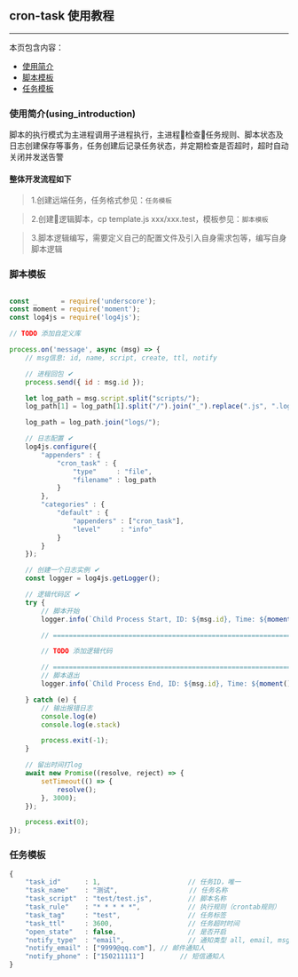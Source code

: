 ## cron-task 使用教程

-----------------

本页包含内容：
- [使用简介](#using_introduction)
- [脚本模板](#script_template)
- [任务模板](#task_template)

<a name="Using_Introduction"></a>

### 使用简介(using_introduction)

  脚本的执行模式为主进程调用子进程执行，主进程检查任务规则、脚本状态及日志创建保存等事务，任务创建后记录任务状态，并定期检查是否超时，超时自动关闭并发送告警

#### 整体开发流程如下

> 1.创建远端任务，任务格式参见：`任务模板`

> 2.创建逻辑脚本，cp template.js xxx/xxx.test，模板参见：`脚本模板`

> 3.脚本逻辑编写，需要定义自己的配置文件及引入自身需求包等，编写自身脚本逻辑

<a name="script_template"></a>

### 脚本模板

```javascript

const _      = require('underscore');
const moment = require('moment');
const log4js = require('log4js');

// TODO 添加自定义库

process.on('message', async (msg) => {
    // msg信息: id, name, script, create, ttl, notify

    // 进程回包 ✔
    process.send({ id : msg.id });

    let log_path = msg.script.split("scripts/");
    log_path[1] = log_path[1].split("/").join("_").replace(".js", ".log");

    log_path = log_path.join("logs/");

    // 日志配置 ✔
    log4js.configure({
        "appenders" : {
            "cron_task" : {
                "type"     : "file",
                "filename" : log_path
            }
        },
        "categories" : {
            "default" : {
                "appenders" : ["cron_task"],
                "level"     : "info"
            }
        }
    });

    // 创建一个日志实例 ✔
    const logger = log4js.getLogger();

    // 逻辑代码区 ✔
    try {
        // 脚本开始
        logger.info(`Child Process Start, ID: ${msg.id}, Time: ${moment().format("YYYY-MM-DD HH:mm:ss")}`);

        // ==================================================================================================

        // TODO 添加逻辑代码

        // ==================================================================================================
        // 脚本退出
        logger.info(`Child Process End, ID: ${msg.id}, Time: ${moment().format("YYYY-MM-DD HH:mm:ss")}`);

    } catch (e) {
        // 输出报错日志
        console.log(e)
        console.log(e.stack)

        process.exit(-1);
    }

    // 留出时间打log
    await new Promise((resolve, reject) => {
        setTimeout(() => {
            resolve();
        }, 3000);
    });

    process.exit(0);
});

```

<a name="task_template"></a>

### 任务模板

```javascript
{
    "task_id"      : 1,                      // 任务ID，唯一
    "task_name"    : "测试",                  // 任务名称
    "task_script"  : "test/test.js",         // 脚本名称
    "task_rule"    : "* * * * *",            // 执行规则（crontab规则）
    "task_tag"     : "test",                 // 任务标签
    "task_ttl"     : 3600,                   // 任务超时时间
    "open_state"   : false,                  // 是否开启
    "notify_type"  : "email",                // 通知类型 all, email, msg 3选1
    "notify_email" : ["9999@qq.com"], // 邮件通知人
    "notify_phone" : ["150211111"]         // 短信通知人
}
```
